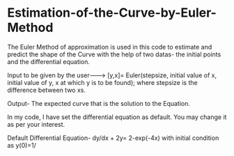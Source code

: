 # Estimation-of-the-Curve-by-Euler-Method

The Euler Method of approximation is used in this code to estimate and predict the shape of the Curve with the help of two datas- the initial points and the differential equation. 

Input to be given by the user---> [y,x]= Euler(stepsize, initial value of x, initial value of y, x at which y is to be found); where stepsize is the difference between two xs.

Output- The expected curve that is the solution to the Equation. 

In my code, I have set the differential equation as default. You may change it as per your interest. 

Default Differential Equation- dy/dx + 2y= 2-exp(-4x) with initial condition as y(0)=1/
